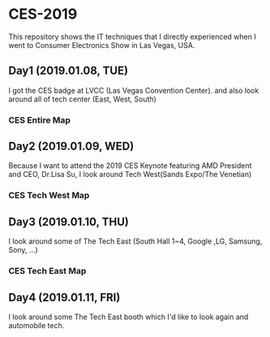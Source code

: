 # CES-2019
This repository shows the IT techniques that I directly experienced when I went to Consumer Electronics Show in Las Vegas, USA.

## Day1 (2019.01.08, TUE)
I got the CES badge at LVCC (Las Vegas Convention Center). and also look around all of tech center (East, West, South)
### CES Entire Map

## Day2 (2019.01.09, WED)
Because I want to attend the 2019 CES Keynote featuring AMD President and CEO, Dr.Lisa Su, I look around Tech West(Sands Expo/The Venetian)

### CES Tech West Map

## Day3 (2019.01.10, THU)
I look around some of The Tech East (South Hall 1~4, Google ,LG, Samsung, Sony, ...)

### CES Tech East Map

## Day4 (2019.01.11, FRI)
I look around some The Tech East booth which I'd like to look again and automobile tech.

